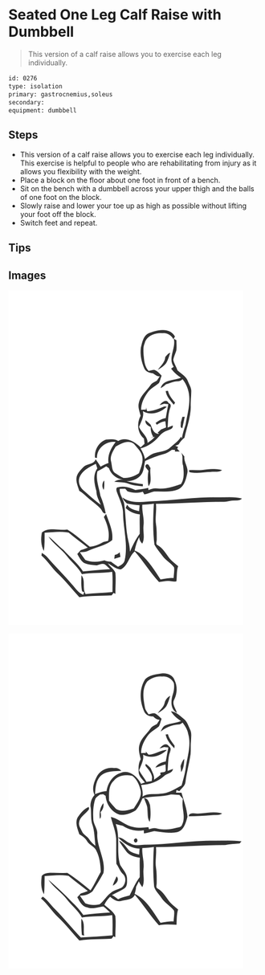 # Seated One Leg Calf Raise with Dumbbell

> This version of a calf raise allows you to exercise each leg individually.

``` 
id: 0276 
type: isolation 
primary: gastrocnemius,soleus 
secondary:  
equipment: dumbbell 
``` 


## Steps


 - This version of a calf raise allows you to exercise each leg individually. This exercise is helpful to people who are rehabilitating from injury as it allows you flexibility with the weight.
 - Place a block on the floor about one foot in front of a bench.
 - Sit on the bench with a dumbbell across your upper thigh and the balls of one foot on the block.
 - Slowly raise and lower your toe up as high as possible without lifting your foot off the block.
 - Switch feet and repeat.

## Tips



## Images

![](./../svg/0276-relaxation.svg "")

![](./../svg/0276-tension.svg "")

